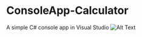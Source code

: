 # ConsoleApp-Calculator
A simple C# console app in Visual Studio
![Alt Text](https://user-images.githubusercontent.com/19554935/58256135-740c8c80-7d3c-11e9-9665-5a16de4bcae1.png)
